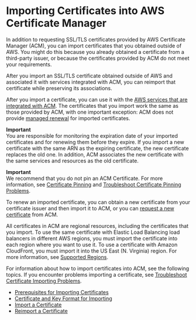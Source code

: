 # Importing Certificates into AWS Certificate Manager<a name="import-certificate"></a>

In addition to requesting SSL/TLS certificates provided by AWS Certificate Manager \(ACM\), you can import certificates that you obtained outside of AWS\. You might do this because you already obtained a certificate from a third\-party issuer, or because the certificates provided by ACM do not meet your requirements\.

After you import an SSL/TLS certificate obtained outside of AWS and associated it with services integrated with ACM, you can reimport that certificate while preserving its associations\.

After you import a certificate, you can use it with the [AWS services that are integrated with ACM](acm-services.md)\. The certificates that you import work the same as those provided by ACM, with one important exception: ACM does not provide [managed renewal](managed-renewal.md) for imported certificates\. 

**Important**  
 You are responsible for monitoring the expiration date of your imported certificates and for renewing them before they expire\. If you import a new certificate with the same ARN as the expiring certificate, the new certificate replaces the old one\. In addition, ACM associates the new certificate with the same services and resources as the old certificate\. 

**Important**  
 We recommend that you do not pin an ACM Certificate\. For more information, see [Certificate Pinning](acm-bestpractices.md#best-practices-pinning) and [Troubleshoot Certificate Pinning Problems](troubleshooting-pinning.md)\.

To renew an imported certificate, you can obtain a new certificate from your certificate issuer and then import it to ACM, or you can [request a new certificate](gs-acm-request.md) from ACM\.

All certificates in ACM are regional resources, including the certificates that you import\. To use the same certificate with Elastic Load Balancing load balancers in different AWS regions, you must import the certificate into each region where you want to use it\. To use a certificate with Amazon CloudFront, you must import it into the US East \(N\. Virginia\) region\. For more information, see [Supported Regions](acm-regions.md)\.

For information about how to import certificates into ACM, see the following topics\. If you encounter problems importing a certificate, see [Troubleshoot Certificate Importing Problems](troubleshoot-import.md)\.


+ [Prerequisites for Importing Certificates](import-certificate-prerequisites.md)
+ [Certificate and Key Format for Importing](import-certificate-format.md)
+ [Import a Certificate](import-certificate-api-cli.md)
+ [Reimport a Certificate](import-reimport.md)